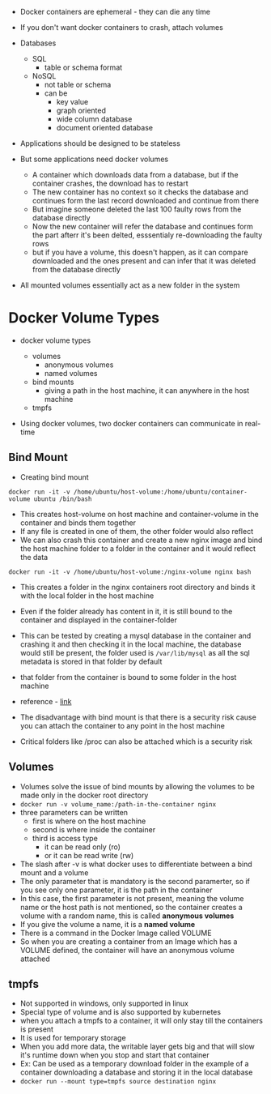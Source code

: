
- Docker containers are ephemeral - they can die any time 
- If you don't want docker containers to crash, attach volumes


- Databases 
  - SQL 
    - table or schema format 
  - NoSQL
    - not table or schema
    - can be 
      - key value 
      - graph oriented 
      - wide column database
      - document oriented database 

- Applications should be designed to be stateless 
- But some applications need docker volumes 
  - A container which downloads data from a database, but if the container crashes, the download has to restart
  - The new container has no context so it checks the database and continues form the last record downloaded and continue from there 
  - But imagine someone deleted the last 100 faulty rows from the database directly 
  - Now the new container will refer the database and continues form the part afterr it's been delted, esssentialy re-downloading the faulty rows
  - but if you have a volume, this doesn't happen, as it can compare downloaded and the ones present and can infer that it was deleted from the database directly 

- All mounted volumes essentially act as a new folder in the system 

# Docker Volume Types

- docker volume types 
  - volumes
    - anonymous volumes 
    - named volumes 
  - bind mounts 
    - giving a path in the host machine, it can anywhere in the host machine
  - tmpfs

- Using docker volumes, two docker containers can communicate in real-time 

## Bind Mount 

- Creating bind mount

`docker run -it -v /home/ubuntu/host-volume:/home/ubuntu/container-volume ubuntu /bin/bash `

- This creates host-volume on host machine and container-volume in the container and binds them together 
- If any file is created in one of them, the other folder would also reflect 
- We can also crash this container and create a new nginx image and bind the host machine folder to a folder in the container and it would reflect the data 

`docker run -it -v /home/ubuntu/host-volume:/nginx-volume nginx bash`

- This creates a folder in the nginx containers root directory and binds it with the local folder in the host machine 
- Even if the folder already has content in it, it is still bound to the container and displayed in the container-folder 

- This can be tested by creating a mysql database in the container and crashing it and then checking it in the local machine, the database would still be present, the folder used is `/var/lib/mysql` as all the sql metadata is stored in that folder by default
- that folder from the container is bound to some folder in the host machine
- reference - [link](https://github.com/vilasvarghese/docker-k8s/blob/master/dockerfiles/frontEndAndBackEnd/webfrontend-mysqldb/instructions.txt)
- The disadvantage with bind mount is that there is a security risk cause you can attach the container to any point in the host machine
- Critical folders like /proc can also be attached which is a security risk 

## Volumes 

- Volumes solve the issue of bind mounts by allowing the volumes to be made only in the docker root directory 
- `docker run -v volume_name:/path-in-the-container nginx`
- three parameters can be written 
  - first is where on the host machine 
  - second is where inside the container 
  - third is access type 
    - it can be read only (ro) 
    - or it can be read write (rw)
- The slash after -v is what docker uses to differentiate between a bind mount and a volume 
- The only parameter that is mandatory is the second paramerter, so if you see only one parameter, it is the path in the container 
- In this case, the first parameter is not present, meaning the volume name or the host path is not mentioned, so the container creates a volume with a random name, this is called **anonymous volumes**
- If you give the volume a name, it is a **named volume**
- There is a command in the Docker Image called VOLUME
- So when you are creating a container from an Image which has a VOLUME defined, the container will have an anonymous volume attached 

## tmpfs

- Not supported in windows, only supported in linux
- Special type of volume and is also supported by kubernetes 
- when you attach a tmpfs to a container, it will only stay till the containers is present 
- It is used for temporary storage 
- When you add more data, the writable layer gets big and that will slow it's runtime down when you stop and start that container 
- Ex: Can be used as a temporary download folder in the example of a container downloading a database and storing it in the local database 
- `docker run --mount type=tmpfs source destination nginx`

